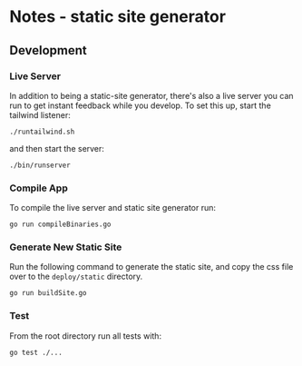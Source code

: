 # Notes - static site generator

## Development

### Live Server

In addition to being a static-site generator, there's also a live
server you can run to get instant feedback while you develop. To set
this up, start the tailwind listener:

```
./runtailwind.sh
```

and then start the server:

```
./bin/runserver
```

### Compile App

To compile the live server and static site generator run:

```
go run compileBinaries.go
```

### Generate New Static Site

Run the following command to generate the static site, and copy the css file over to the `deploy/static` directory.

```
go run buildSite.go
```

### Test

From the root directory run all tests with:

```
go test ./...
```
